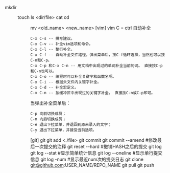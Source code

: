 mkdir <dir>
touch <file>
ls <dir/file>
cat <file>
cd <dir>
mv <old_name> <new_name>
[vim]
vim <file>
C = ctrl
自动补全

    C-x C-s -- 拼写建议。
    C-x C-v -- 补全vim选项和命令。
    C-x C-l -- 整行补全。
    C-x C-f -- 自动补全文件路径。弹出菜单后，按C-f循环选择，当然也可以按 C-n和C-p。
    C-x C-p 和C-x C-n -- 用文档中出现过的单词补全当前的词。 直接按C-p和C-n也可以。
    C-x C-o -- 编程时可以补全关键字和函数名啊。
    C-x C-i -- 根据头文件内关键字补全。
    C-x C-d -- 补全宏定义。
    C-x C-n -- 按缓冲区中出现过的关键字补全。 直接按C-n或C-p即可。

当弹出补全菜单后：

    C-p 向前切换成员；
    C-n 向后切换成员；
    C-e 退出下拉菜单，并退回到原来录入的文字；
    C-y 退出下拉菜单，并接受当前选项。
[git]
git
git add <./file>
git commit
git commit --amend      #修改最后一次提交的注释
git reset --hard <HASH> #撤销HASH之后的提交
git log
git log --stat          #显示简单统计信息
git log --oneline       #显示单行提交信息
git log -num            #显示最近num次的提交日志
git clone git@github.com:USER_NAME/REPO_NAME
git pull
git push
